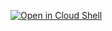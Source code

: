 [![Open in Cloud Shell](https://gstatic.com/cloudssh/images/open-btn.svg)](https://ssh.cloud.google.com/cloudshell/editor?cloudshell_git_repo=https://github.com/Nowasky/gcp3.git&page=editor&open_in_editor=TUTORIAL.md)
